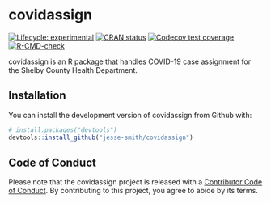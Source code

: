 
# covidassign

<!-- badges: start -->
[![Lifecycle: experimental](https://img.shields.io/badge/lifecycle-experimental-orange.svg)](https://www.tidyverse.org/lifecycle/#experimental)
[![CRAN status](https://www.r-pkg.org/badges/version/covidassign)](https://CRAN.R-project.org/package=covidassign)
[![Codecov test coverage](https://codecov.io/gh/jesse-smith/covidassign/branch/master/graph/badge.svg)](https://codecov.io/gh/jesse-smith/covidassign?branch=master)
[![R-CMD-check](https://github.com/jesse-smith/covidassign/workflows/R-CMD-check/badge.svg)](https://github.com/jesse-smith/covidassign/actions)
<!-- badges: end -->

covidassign is an R package that handles COVID-19 case assignment for the
Shelby County Health Department.

## Installation

You can install the development version of covidassign from Github with:

``` r
# install.packages("devtools")
devtools::install_github("jesse-smith/covidassign")
```

## Code of Conduct
  
  Please note that the covidassign project is released with a [Contributor Code of Conduct](https://contributor-covenant.org/version/2/0/CODE_OF_CONDUCT.html). By contributing to this project, you agree to abide by its terms.
